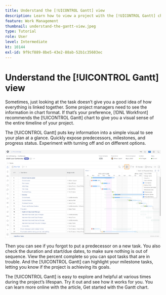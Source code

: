 ```yaml
---
title: Understand the [!UICONTROL Gantt] view
description: Learn how to view a project with the [!UICONTROL Gantt] chart in [!DNL  Workfront].
feature: Work Management
thumbnail: understand-the-gantt-view.jpeg
type: Tutorial
role: User
level: Intermediate
kt: 10144
exl-id: 9f9cf889-8be5-43e2-88ab-52b1c35603ec
---
```

# Understand the [!UICONTROL Gantt] view

Sometimes, just looking at the task doesn’t give you a good idea of how everything is linked together. Some project managers need to see the information in chart format. If that’s your preference, [!DNL Workfront] recommends the [!UICONTROL Gantt] chart to give you a visual sense of the entire timeline of your project.

The [!UICONTROL Gantt] puts key information into a simple visual to see your plan at a glance. Quickly expose predecessors, milestones, and progress status. Experiment with turning off and on different options.

![[!UICONTROL Gantt] chart](assets/planner-fund-gantt.png)

Then you can see if you forgot to put a predecessor on a new task. You also check the duration and start/due dates, to make sure nothing is out of sequence. View the percent complete so you can spot tasks that are in trouble. And the [!UICONTROL Gantt] can highlight your milestone tasks, letting you know if the project is achieving its goals.

<!---
this paragraph needs an article URL
--->

The [!UICONTROL Gantt] is easy to explore and helpful at various times during the project’s lifespan. Try it out and see how it works for you. You can learn more online with the article, Get started with the Gantt chart.

<!---
Getting started with the Gantt chart
Overview of the project critical path
--->
